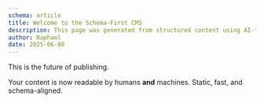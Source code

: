 ```yaml
---
schema: article
title: Welcome to the Schema-First CMS
description: This page was generated from structured content using AI-friendly schema.
author: Raphael
date: 2025-06-08
---
```


This is the future of publishing.

Your content is now readable by humans **and** machines. Static, fast, and schema-aligned.

